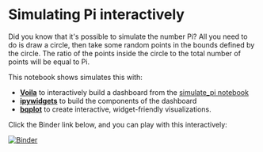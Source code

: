 # Simulating Pi interactively

Did you know that it's possible to simulate the number Pi? All you need to do
is draw a circle, then take some random points in the bounds defined by the
circle. The ratio of the points inside the circle to the total number of
points will be equal to Pi.

This notebook shows simulates this with:

* [**Voila**](https://github.com/quantstack/voila) to interactively build a dashboard from
  the [simulate_pi notebook](simulate_pi.ipynb)
* [**ipywidgets**](https://github.com/jupyter-widgets/ipywidgets) to build the
  components of the dashboard
* [**bqplot**](https://github.com/bloomberg/bqplot) to create interactive, widget-friendly
  visualizations.
  
Click the Binder link below, and you can play with this interactively:

[![Binder](https://mybinder.org/badge_logo.svg)](https://mybinder.org/v2/gh/choldgraf/pisim/master?urlpath=voila%2Fsimulate_pi.ipynb)
